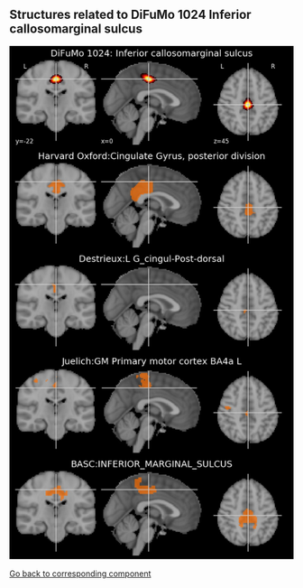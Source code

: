 


## Structures related to DiFuMo 1024 Inferior callosomarginal sulcus

![114](114.jpg "Structures related to DiFuMo 1024 Inferior callosomarginal sulcus")

[Go back to corresponding component](https://parietal-inria.github.io/DiFuMo/1024/html/114.html)